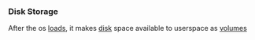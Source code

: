 ### Disk Storage

After the os [loads](system_boot_and_os_bootloader.md), it makes [disk](disks_and_partitions.md) space available to userspace as [volumes](volumes.md)